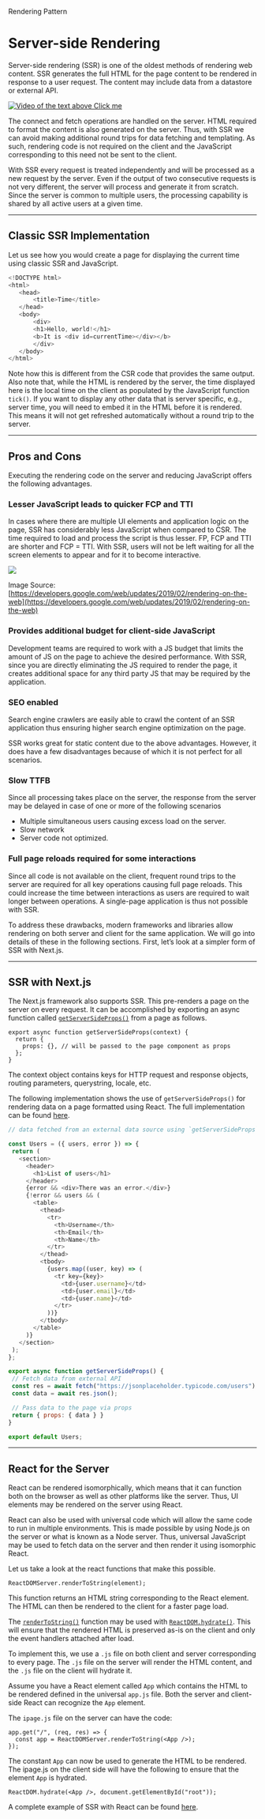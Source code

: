 Rendering Pattern

# Server-side Rendering

Server-side rendering (SSR) is one of the oldest methods of rendering web content. SSR generates the full HTML for the page content to be rendered in response to a user request. The content may include data from a datastore or external API.

[![Video of the text above Click me](https://res.cloudinary.com/ddxwdqwkr/video/upload/f_auto/v1617495417/patterns.dev/serverside-rendering-1.jpg)](https://res.cloudinary.com/ddxwdqwkr/video/upload/f_auto/v1617495417/patterns.dev/serverside-rendering-1.mp4)

The connect and fetch operations are handled on the server. HTML required to format the content is also generated on the server. Thus, with SSR we can avoid making additional round trips for data fetching and templating. As such, rendering code is not required on the client and the JavaScript corresponding to this need not be sent to the client.

With SSR every request is treated independently and will be processed as a new request by the server. Even if the output of two consecutive requests is not very different, the server will process and generate it from scratch. Since the server is common to multiple users, the processing capability is shared by all active users at a given time.

- - -

## Classic SSR Implementation

Let us see how you would create a page for displaying the current time using classic SSR and JavaScript.

```javascript
<!DOCTYPE html>
<html>
   <head>
       <title>Time</title>
   </head>
   <body>
       <div>
       <h1>Hello, world!</h1>
       <b>It is <div id=currentTime></div></b>
       </div>
   </body>
</html>
```

Note how this is different from the CSR code that provides the same output. Also note that, while the HTML is rendered by the server, the time displayed here is the local time on the client as populated by the JavaScript function `tick()`. If you want to display any other data that is server specific, e.g., server time, you will need to embed it in the HTML before it is rendered. This means it will not get refreshed automatically without a round trip to the server.

- - -

## Pros and Cons

Executing the rendering code on the server and reducing JavaScript offers the following advantages.

### Lesser JavaScript leads to quicker FCP and TTI

In cases where there are multiple UI elements and application logic on the page, SSR has considerably less JavaScript when compared to CSR. The time required to load and process the script is thus lesser. FP, FCP and TTI are shorter and FCP = TTI. With SSR, users will not be left waiting for all the screen elements to appear and for it to become interactive.

![](https://res.cloudinary.com/ddxwdqwkr/image/upload/f_auto/v1616882714/patterns.dev/renderingwebap--5jmlc7uh2lk.png)

Image Source: [https://developers.google.com/web/updates/2019/02/rendering-on-the-web](https://developers.google.com/web/updates/2019/02/rendering-on-the-web)

### Provides additional budget for client-side JavaScript

Development teams are required to work with a JS budget that limits the amount of JS on the page to achieve the desired performance. With SSR, since you are directly eliminating the JS required to render the page, it creates additional space for any third party JS that may be required by the application.

### SEO enabled

Search engine crawlers are easily able to crawl the content of an SSR application thus ensuring higher search engine optimization on the page.

SSR works great for static content due to the above advantages. However, it does have a few disadvantages because of which it is not perfect for all scenarios.

### Slow TTFB

Since all processing takes place on the server, the response from the server may be delayed in case of one or more of the following scenarios

*   Multiple simultaneous users causing excess load on the server.
*   Slow network
*   Server code not optimized.

### Full page reloads required for some interactions

Since all code is not available on the client, frequent round trips to the server are required for all key operations causing full page reloads. This could increase the time between interactions as users are required to wait longer between operations. A single-page application is thus not possible with SSR.

To address these drawbacks, modern frameworks and libraries allow rendering on both server and client for the same application. We will go into details of these in the following sections. First, let’s look at a simpler form of SSR with Next.js.

- - -

## SSR with Next.js

The Next.js framework also supports SSR. This pre-renders a page on the server on every request. It can be accomplished by exporting an async function called [`getServerSideProps()`](https://nextjs.org/docs/basic-features/data-fetching#getserversideprops-server-side-rendering) from a page as follows.

```
export async function getServerSideProps(context) {
  return {
    props: {}, // will be passed to the page component as props
  };
}
```

The context object contains keys for HTTP request and response objects, routing parameters, querystring, locale, etc.

The following implementation shows the use of `getServerSideProps()` for rendering data on a page formatted using React. The full implementation can be found [here](https://medium.com/swlh/fetching-and-hydrating-a-next-js-app-using-getserversideprops-and-getstaticprops-65bfe42afed8).

```javascript
// data fetched from an external data source using `getServerSideProps`

const Users = ({ users, error }) => {
 return (
   <section>
     <header>
       <h1>List of users</h1>
     </header>
     {error && <div>There was an error.</div>}
     {!error && users && (
       <table>
         <thead>
           <tr>
             <th>Username</th>
             <th>Email</th>
             <th>Name</th>
           </tr>
         </thead>
         <tbody>
           {users.map((user, key) => (
             <tr key={key}>
               <td>{user.username}</td>
               <td>{user.email}</td>
               <td>{user.name}</td>
             </tr>
           ))}
         </tbody>
       </table>
     )}
   </section>
 );
};

export async function getServerSideProps() {
 // Fetch data from external API
 const res = await fetch("https://jsonplaceholder.typicode.com/users")
 const data = await res.json();

 // Pass data to the page via props
 return { props: { data } }
}

export default Users;
```

- - -

## React for the Server

React can be rendered isomorphically, which means that it can function both on the browser as well as other platforms like the server. Thus, UI elements may be rendered on the server using React.

React can also be used with universal code which will allow the same code to run in multiple environments. This is made possible by using Node.js on the server or what is known as a Node server. Thus, universal JavaScript may be used to fetch data on the server and then render it using isomorphic React.

Let us take a look at the react functions that make this possible.

```
ReactDOMServer.renderToString(element);
```

This function returns an HTML string corresponding to the React element. The HTML can then be rendered to the client for a faster page load.

The [`renderToString()`](https://reactjs.org/docs/react-dom-server.html#rendertostring) function may be used with [`ReactDOM.hydrate()`](https://reactjs.org/docs/react-dom.html#hydrate). This will ensure that the rendered HTML is preserved as-is on the client and only the event handlers attached after load.

To implement this, we use a `.js` file on both client and server corresponding to every page. The `.js` file on the server will render the HTML content, and the `.js` file on the client will hydrate it.

Assume you have a React element called `App` which contains the HTML to be rendered defined in the universal `app.js` file. Both the server and client-side React can recognize the `App` element.

The `ipage.js` file on the server can have the code:

```
app.get("/", (req, res) => {
  const app = ReactDOMServer.renderToString(<App />);
});
```

The constant `App` can now be used to generate the HTML to be rendered. The ipage.js on the client side will have the following to ensure that the element `App` is hydrated.

```
ReactDOM.hydrate(<App />, document.getElementById("root"));
```

A complete example of SSR with React can be found [here](https://www.digitalocean.com/community/tutorials/react-server-side-rendering).